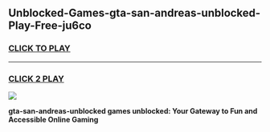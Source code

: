 
## Unblocked-Games-gta-san-andreas-unblocked-Play-Free-ju6co
<h3>
<a href="https://premium76.site?title=gta-san-andreas-unblocked&ref=24M">CLICK TO PLAY</a></h3>
<hr>

<h3>
<a href="https://premium76.site?title=gta-san-andreas-unblocked&ref=24M">CLICK 2 PLAY</a>
  
</h3>

<a href="https://premium76.site?title=gta-san-andreas-unblocked&ref=24M"><img src="https://clearcache.store/games.png"></a>


**gta-san-andreas-unblocked games unblocked: Your Gateway to Fun and Accessible Online Gaming**
